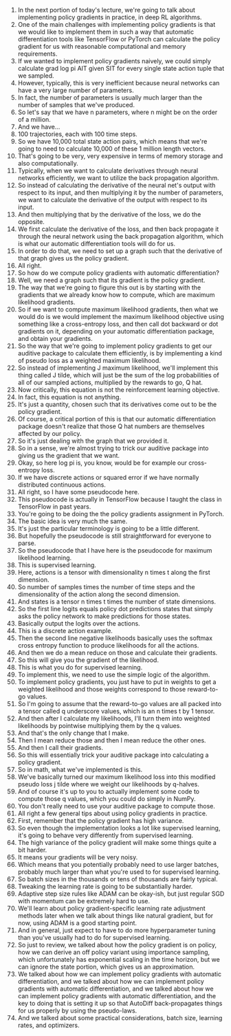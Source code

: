 1. In the next portion of today's lecture, we're going to talk about implementing policy gradients in practice, in deep RL algorithms.
2. One of the main challenges with implementing policy gradients is that we would like to implement them in such a way that automatic differentiation tools like TensorFlow or PyTorch can calculate the policy gradient for us with reasonable computational and memory requirements.
3. If we wanted to implement policy gradients naively, we could simply calculate grad log pi AIT given SIT for every single state action tuple that we sampled.
4. However, typically, this is very inefficient because neural networks can have a very large number of parameters.
5. In fact, the number of parameters is usually much larger than the number of samples that we've produced.
6. So let's say that we have n parameters, where n might be on the order of a million.
7. And we have...
8. 100 trajectories, each with 100 time steps.
9. So we have 10,000 total state action pairs, which means that we're going to need to calculate 10,000 of these 1 million length vectors.
10. That's going to be very, very expensive in terms of memory storage and also computationally.
11. Typically, when we want to calculate derivatives through neural networks efficiently, we want to utilize the back propagation algorithm.
12. So instead of calculating the derivative of the neural net's output with respect to its input, and then multiplying it by the number of parameters, we want to calculate the derivative of the output with respect to its input.
13. And then multiplying that by the derivative of the loss, we do the opposite.
14. We first calculate the derivative of the loss, and then back propagate it through the neural network using the back propagation algorithm, which is what our automatic differentiation tools will do for us.
15. In order to do that, we need to set up a graph such that the derivative of that graph gives us the policy gradient.
16. All right.
17. So how do we compute policy gradients with automatic differentiation?
18. Well, we need a graph such that its gradient is the policy gradient.
19. The way that we're going to figure this out is by starting with the gradients that we already know how to compute, which are maximum likelihood gradients.
20. So if we want to compute maximum likelihood gradients, then what we would do is we would implement the maximum likelihood objective using something like a cross-entropy loss, and then call dot backward or dot gradients on it, depending on your automatic differentiation package, and obtain your gradients.
21. So the way that we're going to implement policy gradients to get our auditive package to calculate them efficiently, is by implementing a kind of pseudo loss as a weighted maximum likelihood.
22. So instead of implementing J maximum likelihood, we'll implement this thing called J tilde, which will just be the sum of the log probabilities of all of our sampled actions, multiplied by the rewards to go, Q hat.
23. Now critically, this equation is not the reinforcement learning objective.
24. In fact, this equation is not anything.
25. It's just a quantity, chosen such that its derivatives come out to be the policy gradient.
26. Of course, a critical portion of this is that our automatic differentiation package doesn't realize that those Q hat numbers are themselves affected by our policy.
27. So it's just dealing with the graph that we provided it.
28. So in a sense, we're almost trying to trick our auditive package into giving us the gradient that we want.
29. Okay, so here log pi is, you know, would be for example our cross-entropy loss.
30. If we have discrete actions or squared error if we have normally distributed continuous actions.
31. All right, so I have some pseudocode here.
32. This pseudocode is actually in TensorFlow because I taught the class in TensorFlow in past years.
33. You're going to be doing the the policy gradients assignment in PyTorch.
34. The basic idea is very much the same.
35. It's just the particular terminology is going to be a little different.
36. But hopefully the pseudocode is still straightforward for everyone to parse.
37. So the pseudocode that I have here is the pseudocode for maximum likelihood learning.
38. This is supervised learning.
39. Here, actions is a tensor with dimensionality n times t along the first dimension.
40. So number of samples times the number of time steps and the dimensionality of the action along the second dimension.
41. And states is a tensor n times t times the number of state dimensions.
42. So the first line logits equals policy dot predictions states that simply asks the policy network to make predictions for those states.
43. Basically output the logits over the actions.
44. This is a discrete action example.
45. Then the second line negative likelihoods basically uses the softmax cross entropy function to produce likelihoods for all the actions.
46. And then we do a mean reduce on those and calculate their gradients.
47. So this will give you the gradient of the likelihood.
48. This is what you do for supervised learning.
49. To implement this, we need to use the simple logic of the algorithm.
50. To implement policy gradients, you just have to put in weights to get a weighted likelihood and those weights correspond to those reward-to-go values.
51. So I'm going to assume that the reward-to-go values are all packed into a tensor called q underscore values, which is an n times t by 1 tensor.
52. And then after I calculate my likelihoods, I'll turn them into weighted likelihoods by pointwise multiplying them by the q values.
53. And that's the only change that I make.
54. Then I mean reduce those and then I mean reduce the other ones.
55. And then I call their gradients.
56. So this will essentially trick your auditive package into calculating a policy gradient.
57. So in math, what we've implemented is this.
58. We've basically turned our maximum likelihood loss into this modified pseudo loss j tilde where we weight our likelihoods by q-halves.
59. And of course it's up to you to actually implement some code to compute those q values, which you could do simply in NumPy.
60. You don't really need to use your auditive package to compute those.
61. All right a few general tips about using policy gradients in practice.
62. First, remember that the policy gradient has high variance.
63. So even though the implementation looks a lot like supervised learning, it's going to behave very differently from supervised learning.
64. The high variance of the policy gradient will make some things quite a bit harder.
65. It means your gradients will be very noisy.
66. Which means that you potentially probably need to use larger batches, probably much larger than what you're used to for supervised learning.
67. So batch sizes in the thousands or tens of thousands are fairly typical.
68. Tweaking the learning rate is going to be substantially harder.
69. Adaptive step size rules like ADAM can be okay-ish, but just regular SGD with momentum can be extremely hard to use.
70. We'll learn about policy gradient-specific learning rate adjustment methods later when we talk about things like natural gradient, but for now, using ADAM is a good starting point.
71. And in general, just expect to have to do more hyperparameter tuning than you've usually had to do for supervised learning.
72. So just to review, we talked about how the policy gradient is on policy, how we can derive an off policy variant using importance sampling, which unfortunately has exponential scaling in the time horizon, but we can ignore the state portion, which gives us an approximation.
73. We talked about how we can implement policy gradients with automatic differentiation, and we talked about how we can implement policy gradients with automatic differentiation, and we talked about how we can implement policy gradients with automatic differentiation, and the key to doing that is setting it up so that AutoDiff back-propagates things for us properly by using the pseudo-laws.
74. And we talked about some practical considerations, batch size, learning rates, and optimizers.